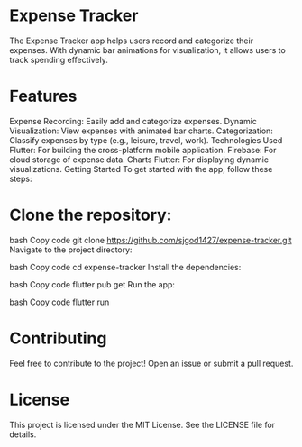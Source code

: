 # Expense Tracker
The Expense Tracker app helps users record and categorize their expenses. With dynamic bar animations for visualization, it allows users to track spending effectively.

# Features
Expense Recording: Easily add and categorize expenses.
Dynamic Visualization: View expenses with animated bar charts.
Categorization: Classify expenses by type (e.g., leisure, travel, work).
Technologies Used
Flutter: For building the cross-platform mobile application.
Firebase: For cloud storage of expense data.
Charts Flutter: For displaying dynamic visualizations.
Getting Started
To get started with the app, follow these steps:

# Clone the repository:

bash
Copy code
git clone https://github.com/sjgod1427/expense-tracker.git
Navigate to the project directory:

bash
Copy code
cd expense-tracker
Install the dependencies:

bash
Copy code
flutter pub get
Run the app:

bash
Copy code
flutter run

# Contributing
Feel free to contribute to the project! Open an issue or submit a pull request.

# License
This project is licensed under the MIT License. See the LICENSE file for details.
